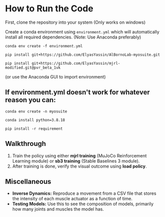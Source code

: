 <h1>How to Run the Code</h1>
<p>First, clone the repository into your system (Only works on windows)</p>
<p>Create a conda environment using <code>environment.yml</code> which will automatically install all required dependencies. (Note: Use Anaconda preferably)</p>
<pre><code>conda env create -f environment.yml</code></pre>
<pre><code>pip install git+https://github.com/ElyasYassin/AlBornoLab-myosuite.git</code></pre>
<pre><code>pip install git+https://github.com/ElyasYassin/mjrl-modified.git@pvr_beta_1vk</code></pre>
(or use the Anaconda GUI to import environment) <br>
<h2> If environment.yml doesn't work for whatever reason you can:</h2>
<pre><code>conda env create -n myosuite</code></pre>
<pre><code>conda install python=3.8.18</code></pre>
<pre><code>pip install -r requirement</code></pre>

<h2>Walkthrough</h2>
<ol>
  <li>Train the policy using either <strong>mjrl training</strong> (MuJoCo Reinforcement Learning module) or <strong>sb3 training</strong> (Stable Baselines 3 module).</li>
  <li>After training is done, verify the visual outcome using <strong>load policy</strong>.</li>
</ol>

<h2>Miscellaneous</h2>
<ul>
  <li><strong>Inverse Dynamics:</strong> Reproduce a movement from a CSV file that stores the intensity of each muscle actuator as a function of time.</li>
  <li><strong>Testing Models:</strong> Use this to see the composition of models, primarily how many joints and muscles the model has.</li>
</ul>
